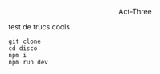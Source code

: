 <p align="center"> Act-Three </p>


test
de trucs
cools



```
git clone 
cd disco
npm i
npm run dev
```
